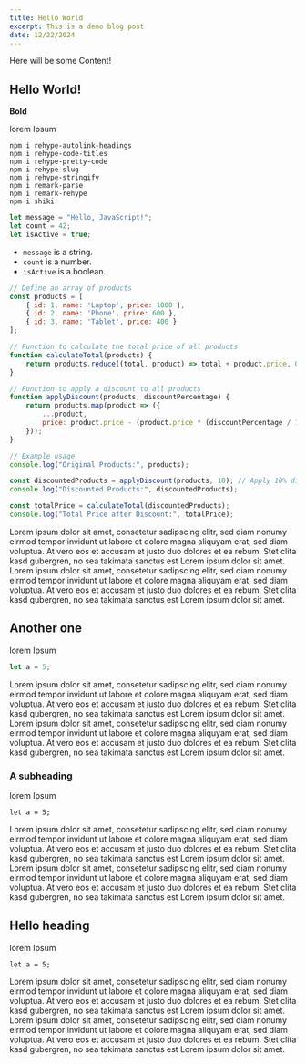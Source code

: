 ```yaml
---
title: Hello World
excerpt: This is a demo blog post
date: 12/22/2024
---
```


Here will be some Content!

## Hello World!

<b>Bold</b>

lorem Ipsum

```bash:bash showLineNumbers
npm i rehype-autolink-headings
npm i rehype-code-titles
npm i rehype-pretty-code
npm i rehype-slug
npm i rehype-stringify
npm i remark-parse
npm i remark-rehype
npm i shiki
```

```js:test.js showLineNumbers /count/
let message = "Hello, JavaScript!";
let count = 42;
let isActive = true;
```

- ```message``` is a string.
- `count` is a number.
- `isActive` is a boolean.

```javascript showLineNumbers {3-5, 7}
// Define an array of products
const products = [
    { id: 1, name: 'Laptop', price: 1000 },
    { id: 2, name: 'Phone', price: 600 },
    { id: 3, name: 'Tablet', price: 400 }
];

// Function to calculate the total price of all products
function calculateTotal(products) {
    return products.reduce((total, product) => total + product.price, 0);
}

// Function to apply a discount to all products
function applyDiscount(products, discountPercentage) {
    return products.map(product => ({
        ...product,
        price: product.price - (product.price * (discountPercentage / 100))
    }));
}

// Example usage
console.log("Original Products:", products);

const discountedProducts = applyDiscount(products, 10); // Apply 10% discount
console.log("Discounted Products:", discountedProducts);

const totalPrice = calculateTotal(discountedProducts);
console.log("Total Price after Discount:", totalPrice);
```

Lorem ipsum dolor sit amet, consetetur sadipscing elitr, sed diam nonumy eirmod tempor invidunt ut labore et dolore magna aliquyam erat, sed diam voluptua. At vero eos et accusam et justo duo dolores et ea rebum. Stet clita kasd gubergren, no sea takimata sanctus est Lorem ipsum dolor sit amet. Lorem ipsum dolor sit amet, consetetur sadipscing elitr, sed diam nonumy eirmod tempor invidunt ut labore et dolore magna aliquyam erat, sed diam voluptua. At vero eos et accusam et justo duo dolores et ea rebum. Stet clita kasd gubergren, no sea takimata sanctus est Lorem ipsum dolor sit amet.

## Another one

lorem Ipsum

```javascript
let a = 5;
```

Lorem ipsum dolor sit amet, consetetur sadipscing elitr, sed diam nonumy eirmod tempor invidunt ut labore et dolore magna aliquyam erat, sed diam voluptua. At vero eos et accusam et justo duo dolores et ea rebum. Stet clita kasd gubergren, no sea takimata sanctus est Lorem ipsum dolor sit amet. Lorem ipsum dolor sit amet, consetetur sadipscing elitr, sed diam nonumy eirmod tempor invidunt ut labore et dolore magna aliquyam erat, sed diam voluptua. At vero eos et accusam et justo duo dolores et ea rebum. Stet clita kasd gubergren, no sea takimata sanctus est Lorem ipsum dolor sit amet.

### A subheading

lorem Ipsum

```
let a = 5;
```

Lorem ipsum dolor sit amet, consetetur sadipscing elitr, sed diam nonumy eirmod tempor invidunt ut labore et dolore magna aliquyam erat, sed diam voluptua. At vero eos et accusam et justo duo dolores et ea rebum. Stet clita kasd gubergren, no sea takimata sanctus est Lorem ipsum dolor sit amet. Lorem ipsum dolor sit amet, consetetur sadipscing elitr, sed diam nonumy eirmod tempor invidunt ut labore et dolore magna aliquyam erat, sed diam voluptua. At vero eos et accusam et justo duo dolores et ea rebum. Stet clita kasd gubergren, no sea takimata sanctus est Lorem ipsum dolor sit amet.

## Hello heading

lorem Ipsum

```
let a = 5;
```

Lorem ipsum dolor sit amet, consetetur sadipscing elitr, sed diam nonumy eirmod tempor invidunt ut labore et dolore magna aliquyam erat, sed diam voluptua. At vero eos et accusam et justo duo dolores et ea rebum. Stet clita kasd gubergren, no sea takimata sanctus est Lorem ipsum dolor sit amet. Lorem ipsum dolor sit amet, consetetur sadipscing elitr, sed diam nonumy eirmod tempor invidunt ut labore et dolore magna aliquyam erat, sed diam voluptua. At vero eos et accusam et justo duo dolores et ea rebum. Stet clita kasd gubergren, no sea takimata sanctus est Lorem ipsum dolor sit amet.
